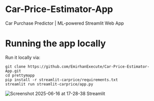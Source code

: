 # Car-Price-Estimator-App
Car Purchase Predictor | ML-powered Streamlit Web App

# Running the app locally

Run it locally via:
```
git clone https://github.com/EmirhanExecute/Car-Price-Estimator-App.git
cd prettymapp
pip install -r streamlit-carprice/requirements.txt
streamlit run streamlit-carprice/app.py
```

![Screenshot 2025-06-16 at 17-28-38 Streamlit](https://github.com/user-attachments/assets/aabeba89-7af1-4d76-a304-1b9b41c79dd5)
